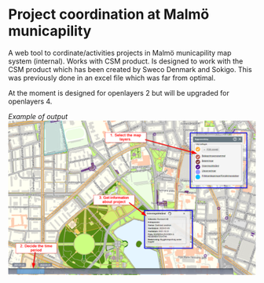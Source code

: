 # Project coordination at Malmö municapility

A web tool to cordinate/activities projects in Malmö municapility map system (internal). Works with CSM product.
Is designed to work with the CSM product which has been created by Sweco Denmark and Sokigo.
This was previously done in an excel file which was far from optimal.

At the moment is designed for openlayers 2 but will be upgraded for openlayers 4.


<i> Example of output </i>
![Image of output](https://github.com/RayTimlin/project-gis-web/blob/main/webtool.png)
